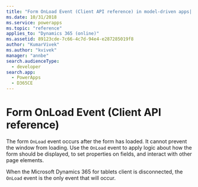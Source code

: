 ```yaml
---
title: "Form OnLoad Event (Client API reference) in model-driven apps| MicrosoftDocs"
ms.date: 10/31/2018
ms.service: powerapps
ms.topic: "reference"
applies_to: "Dynamics 365 (online)"
ms.assetid: 89123cde-7c66-4c7d-94e4-e287285019f8
author: "KumarVivek"
ms.author: "kvivek"
manager: "annbe"
search.audienceType: 
  - developer
search.app: 
  - PowerApps
  - D365CE
---
```

# Form OnLoad Event (Client API reference)



The form `OnLoad` event occurs after the form has loaded. It cannot prevent the window from loading. Use the `OnLoad` event to apply logic about how the form should be displayed, to set properties on fields, and interact with other page elements.

When the Microsoft Dynamics 365 for tablets client is disconnected, the `OnLoad` event is the only event that will occur. 



